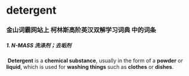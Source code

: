 # detergent

### 金山词霸网站上 柯林斯高阶英汉双解学习词典 中的词条

##### 1. N-MASS  洗涤剂；去垢剂

​	**Detergent** is a **chemical substance**, usually in the form of a **powder** or **liquid**, which is used for **washing things** such as **clothes** or **dishes**.